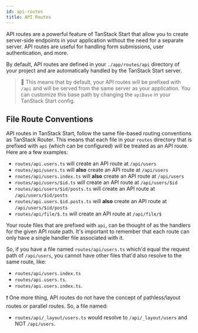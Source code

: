 ```yaml
---
id: api-routes
title: API Routes
---
```


API routes are a powerful feature of TanStack Start that allow you to create server-side endpoints in your application without the need for a separate server. API routes are useful for handling form submissions, user authentication, and more.

By default, API routes are defined in your `./app/routes/api` directory of your project and are automatically handled by the TanStack Start server.

> 🧠 This means that by default, your API routes will be prefixed with `/api` and will be served from the same server as your application. You can customize this base path by changing the `apiBase` in your TanStack Start config.

## File Route Conventions

API routes in TanStack Start, follow the same file-based routing conventions as TanStack Router. This means that each file in your `routes` directory that is prefixed with `api` (which can be configured) will be treated as an API route. Here are a few examples:

- `routes/api.users.ts` will create an API route at `/api/users`
- `routes/api/users.ts` will **also** create an API route at `/api/users`
- `routes/api/users.index.ts` will **also** create an API route at `/api/users`
- `routes/api/users/$id.ts` will create an API route at `/api/users/$id`
- `routes/api/users/$id/posts.ts` will create an API route at `/api/users/$id/posts`
- `routes/api.users.$id.posts.ts` will **also** create an API route at `/api/users/$id/posts`
- `routes/api/file/$.ts` will create an API route at `/api/file/$`

Your route files that are prefixed with `api`, can be thought of as the handlers for the given API route path. It's important to remember that each route can only have a single handler file associated with it.

So, if you have a file named `routes/api/users.ts` which'd equal the request path of `/api/users`, you cannot have other files that'd also resolve to the same route, like:

- `routes/api/users.index.ts`
- `routes/api.users.ts`.
- `routes/api.users.index.ts`.

❗ One more thing, API routes do not have the concept of pathless/layout routes or parallel routes. So, a file named:

- `routes/api/_layout/users.ts` would resolve to `/api/_layout/users` and NOT `/api/users`.
